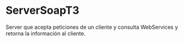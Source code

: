 # ServerSoapT3
Server que acepta peticiones de un cliente y consulta WebServices y retorna la información al cliente.
